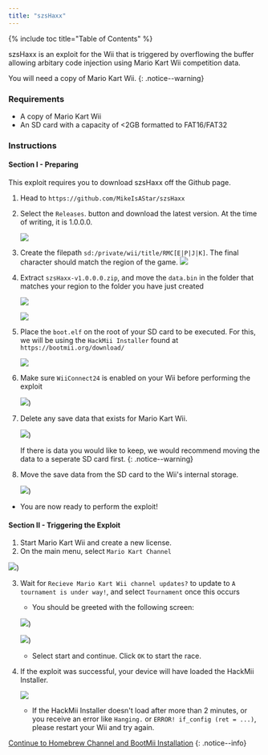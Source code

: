 ```yaml
---
title: "szsHaxx"
---
```


{% include toc title="Table of Contents" %}

szsHaxx is an exploit for the Wii that is triggered by overflowing the buffer allowing arbitary code injection using Mario Kart Wii competition data.

You will need a copy of Mario Kart Wii.
{: .notice--warning}

### Requirements

* A copy of Mario Kart Wii
* An SD card with a capacity of <2GB formatted to FAT16/FAT32

### Instructions

#### Section I - Preparing

This exploit requires you to download szsHaxx off the Github page. 

1. Head to `https://github.com/MikeIsAStar/szsHaxx`
2. Select the `Releases`. button and download the latest version. At the time of writing, it is 1.0.0.0.

    ![](/images/exploits/szshaxx/szsHaxx.png)

3. Create the filepath `sd:/private/wii/title/RMC[E|P|J|K]`. The final character should match the region of the game.
    ![](/images/exploits/szshaxx/files.png)

4. Extract `szsHaxx-v1.0.0.0.zip`, and move the `data.bin` in the folder that matches your region to the folder you have just created

    ![](/images/exploits/szshaxx/files2.png)

    ![](/images/exploits/szshaxx/files3.png)

5. Place the `boot.elf` on the root of your SD card to be executed. For this, we will be using the `HackMii Installer` found at `https://bootmii.org/download/`

    ![](/images/exploits/szshaxx/bootelf.png)

6. Make sure `WiiConnect24` is enabled on your Wii before performing the exploit

    ![](/images/exploits/szshaxx/wiiconnect24.png))

7. Delete any save data that exists for Mario Kart Wii. 

    ![](/images/exploits/szshaxx/deleted.png))

    If there is data you would like to keep, we would recommend moving the data to a seperate SD card first.
    {: .notice--warning}

8. Move the save data from the SD card to the Wii's internal storage.

    ![](/images/exploits/szshaxx/moved.png))

+ You are now ready to perform the exploit!


#### Section II - Triggering the Exploit

1. Start Mario Kart Wii and create a new license.
2. On the main menu, select `Mario Kart Channel`

![](/images/exploits/szshaxx/channel.png))


3. Wait for `Recieve Mario Kart Wii channel updates?` to update to `A tournament is under way!`, and select `Tournament` once this occurs
    + You should be greeted with the following screen:

    ![](/images/exploits/szshaxx/tourney.png))

    ![](/images/exploits/szshaxx/haxx.png))

    + Select start and continue. Click `OK` to start the race.

1. If the exploit was successful, your device will have loaded the HackMii Installer.

    ![](/images/hackmii/scam.png)

    + If the HackMii Installer doesn't load after more than 2 minutes, or you receive an error like `Hanging.` or `ERROR! if_config (ret = ...)`, please restart your Wii and try again.

[Continue to Homebrew Channel and BootMii Installation](hbc)
{: .notice--info}

